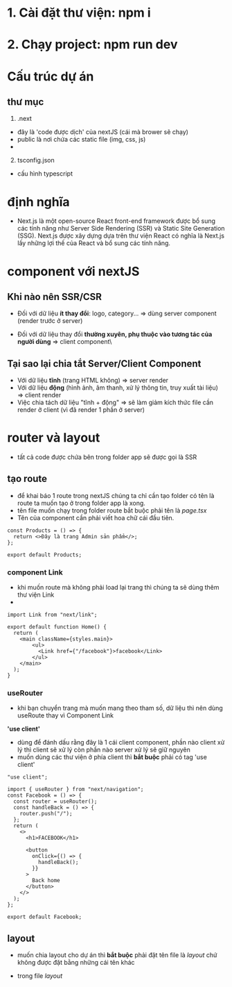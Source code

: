 # 1. Cài đặt thư viện: npm i

# 2. Chạy project: npm run dev

# Cấu trúc dự án

## thư mục

1. .next

- đây là 'code được dịch' của nextJS (cái mà brower sẽ chạy)
- public là nơi chứa các static file (img, css, js)
-

2. tsconfig.json

- cấu hình typescript

# định nghĩa

- Next.js là một open-source React front-end framework được bổ sung các tính năng như Server Side Rendering (SSR) và Static Site Generation (SSG). Next.js được xây dựng dựa trên thư viện React có nghĩa là Next.js lấy những lợi thế của React và bổ sung các tính năng.

# component với nextJS

## Khi nào nên SSR/CSR

- Đối với dữ liệu **ít thay đổi**: logo, category... => dùng server component (render trước ở server)

- Đối với dữ liệu thay đổi **thường xuyên, phụ thuộc vào tương tác của người dùng** => client component\

## Tại sao lại chia tắt Server/Client Component

- Với dữ liệu **tĩnh** (trang HTML không) => server render
- Với dữ liệu **động** (hình ảnh, âm thanh, xử lý thông tin, truy xuất tài liệu) => client render
- Việc chia tách dữ liệu "tĩnh + động" => sẽ làm giảm kích thức file cần render ở client (vì đã render 1 phần ở server)

# router và layout

- tất cả code được chứa bên trong folder app sẽ được gọi là SSR

## tạo route

- để khai báo 1 route trong nextJS chúng ta chỉ cần tạo folder có tên là route ta muốn tạo ở trong folder app là xong.
- tên file muốn chạy trong folder route bắt buộc phải tên là _*page.tsx*_
- Tên của component cần phải viết hoa chữ cái đầu tiên.

```
const Products = () => {
  return <>Đây là trang Admin sản phẩm</>;
};

export default Products;
```

### component Link

- khi muốn route mà không phải load lại trang thì chúng ta sẽ dùng thêm thư viện Link
-

```
import Link from "next/link";

export default function Home() {
  return (
    <main className={styles.main}>
        <ul>
          <Link href={"/facebook"}>facebook</Link>
        </ul>
    </main>
  );
}
```

### useRouter

- khi bạn chuyển trang mà muốn mang theo tham số, dữ liệu thì nên dùng useRoute thay vì Component Link

**'use client'**

- dùng để đánh dấu rằng đây là 1 cái client component, phần nào client xử lý thì client sẽ xử lý còn phần nào server xử lý sẽ giữ nguyên
- muốn dùng các thư viện ở phía client thì **bắt buộc** phải có tag 'use client'

```
"use client";

import { useRouter } from "next/navigation";
const Facebook = () => {
  const router = useRouter();
  const handleBack = () => {
    router.push("/");
  };
  return (
    <>
      <h1>FACEBOOK</h1>

      <button
        onClick={() => {
          handleBack();
        }}
      >
        Back home
      </button>
    </>
  );
};

export default Facebook;
```

## layout

- muốn chia layout cho dự án thì **bắt buộc** phải đặt tên file là _*layout*_ chứ không được đặt bằng những cái tên khác

- trong file _*layout*_
